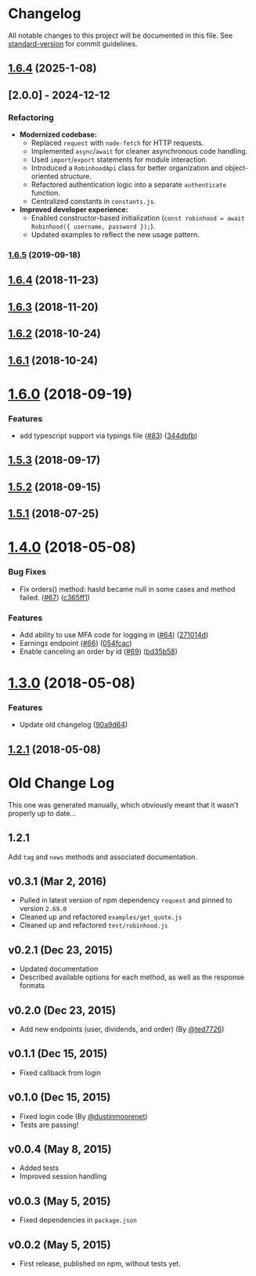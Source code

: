 # Changelog

All notable changes to this project will be documented in this file. See [standard-version](https://github.com/conventional-changelog/standard-version) for commit guidelines.

## [1.6.4](https://github.com/Joshtt23/robinhood-nodev2/compare/v2.0.0...v2.0.1) (2025-1-08)

<a name="1.6.4"></a>

## [2.0.0] - 2024-12-12

### Refactoring

- **Modernized codebase:**
  - Replaced `request` with `node-fetch` for HTTP requests.
  - Implemented `async`/`await` for cleaner asynchronous code handling.
  - Used `import`/`export` statements for module interaction.
  - Introduced a `RobinhoodApi` class for better organization and object-oriented structure.
  - Refactored authentication logic into a separate `authenticate` function.
  - Centralized constants in `constants.js`.
- **Improved developer experience:**
  - Enabled constructor-based initialization (`const robinhood = await Robinhood({ username, password });`).
  - Updated examples to reflect the new usage pattern.

<a name="1.6.4"></a>

### [1.6.5](https://github.com/aurbano/robinhood-node/compare/v1.6.4...v1.6.5) (2019-09-18)

<a name="1.6.4"></a>

## [1.6.4](https://github.com/aurbano/robinhood-node/compare/v1.6.3...v1.6.4) (2018-11-23)

<a name="1.6.3"></a>

## [1.6.3](https://github.com/aurbano/robinhood-node/compare/v1.6.2...v1.6.3) (2018-11-20)

<a name="1.6.2"></a>

## [1.6.2](https://github.com/aurbano/robinhood-node/compare/v1.6.1...v1.6.2) (2018-10-24)

<a name="1.6.1"></a>

## [1.6.1](https://github.com/aurbano/robinhood-node/compare/v1.6.0...v1.6.1) (2018-10-24)

<a name="1.6.0"></a>

# [1.6.0](https://github.com/aurbano/robinhood-node/compare/v1.5.3...v1.6.0) (2018-09-19)

### Features

- add typescript support via typings file ([#83](https://github.com/aurbano/robinhood-node/issues/83)) ([344dbfb](https://github.com/aurbano/robinhood-node/commit/344dbfb))

<a name="1.5.3"></a>

## [1.5.3](https://github.com/aurbano/robinhood-node/compare/v1.5.2...v1.5.3) (2018-09-17)

<a name="1.5.2"></a>

## [1.5.2](https://github.com/aurbano/robinhood-node/compare/v1.5.1...v1.5.2) (2018-09-15)

<a name="1.5.1"></a>

## [1.5.1](https://github.com/aurbano/robinhood-node/compare/v1.5.0...v1.5.1) (2018-07-25)

<a name="1.4.0"></a>

# [1.4.0](https://github.com/aurbano/robinhood-node/compare/v1.3.0...v1.4.0) (2018-05-08)

### Bug Fixes

- Fix orders() method: hasId became null in some cases and method failed. ([#67](https://github.com/aurbano/robinhood-node/issues/67)) ([c365ff1](https://github.com/aurbano/robinhood-node/commit/c365ff1))

### Features

- Add ability to use MFA code for logging in ([#64](https://github.com/aurbano/robinhood-node/issues/64)) ([271014d](https://github.com/aurbano/robinhood-node/commit/271014d))
- Earnings endpoint ([#66](https://github.com/aurbano/robinhood-node/issues/66)) ([054fcac](https://github.com/aurbano/robinhood-node/commit/054fcac))
- Enable canceling an order by id ([#69](https://github.com/aurbano/robinhood-node/issues/69)) ([bd35b58](https://github.com/aurbano/robinhood-node/commit/bd35b58))

<a name="1.3.0"></a>

# [1.3.0](https://github.com/aurbano/robinhood-node/compare/v1.2.1...v1.3.0) (2018-05-08)

### Features

- Update old changelog ([90a9d64](https://github.com/aurbano/robinhood-node/commit/90a9d64))

<a name="1.2.1"></a>

## [1.2.1](https://github.com/aurbano/robinhood-node/compare/v1.2.0...v1.2.1) (2018-05-08)

# Old Change Log

This one was generated manually, which obviously meant that it wasn't properly up to date...

## 1.2.1

Add `tag` and `news` methods and associated documentation.

## v0.3.1 (Mar 2, 2016)

- Pulled in latest version of npm dependency `request` and pinned to version `2.69.0`
- Cleaned up and refactored `examples/get_quote.js`
- Cleaned up and refactored `test/robinhood.js`

## v0.2.1 (Dec 23, 2015)

- Updated documentation
- Described available options for each method, as well as the response formats

## v0.2.0 (Dec 23, 2015)

- Add new endpoints (user, dividends, and order) (By [@ted7726](https://github.com/ted7726))

## v0.1.1 (Dec 15, 2015)

- Fixed callback from login

## v0.1.0 (Dec 15, 2015)

- Fixed login code (By [@dustinmoorenet](https://github.com/dustinmoorenet))
- Tests are passing!

## v0.0.4 (May 8, 2015)

- Added tests
- Improved session handling

## v0.0.3 (May 5, 2015)

- Fixed dependencies in `package.json`

## v0.0.2 (May 5, 2015)

- First release, published on npm, without tests yet.
